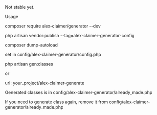 Not stable yet.


Usage

composer require alex-claimer/generator --dev

php artisan vendor:publish --tag=alex-claimer-generator-config

composer dump-autoload

set in config/alex-claimer-generator/config.php

php artisan gen:classes

or

url: your_project/alex-claimer-generate

Generated classes is in config/alex-claimer-generator/already_made.php

If you need to generate class again, remove it from
config/alex-claimer-generator/already_made.php




